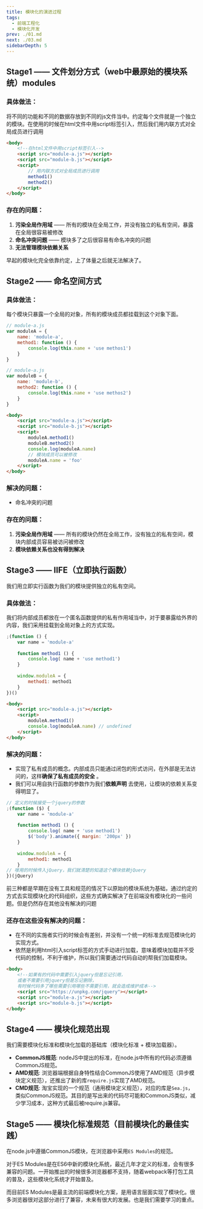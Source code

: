```yaml
---
title: 模块化的演进过程
tags: 
  - 前端工程化
  - 模块化开发
prev: ./01.md
next: ./03.md
sidebarDepth: 5
---
```

## Stage1 —— 文件划分方式（web中最原始的模块系统）modules
### **具体做法**：
将不同的功能和不同的数据存放到不同的js文件当中。约定每个文件就是一个独立的模块。在使用的时候在html文件中用script标签引入，然后我们用内联方式对全局成员进行调用

```html
<body>
    <!--在html文件中用script标签引入-->
    <script src="module-a.js"></script>
    <script src="module-b.js"></script>
    <script>
        // 用内联方式对全局成员进行调用
        method1()
        method2()
    </script>
</body>
```

### **存在的问题**：
1. **污染全局作用域** —— 所有的模块在全局工作，并没有独立的私有空间，暴露在全局很容易被修改
2. **命名冲突问题** —— 模块多了之后很容易有命名冲突的问题
3. **无法管理模块依赖关系**

早起的模块化完全依靠约定，上了体量之后就无法解决了。

## Stage2 —— 命名空间方式
### **具体做法**：
每个模块只暴露一个全局的对象，所有的模块成员都挂载到这个对象下面。

```js
// module-a.js
var moduleA = {
    name: 'module-a',
    method1: function () {
        console.log(this.name + 'use methos1')
    }
}

// module-a.js
var moduleB = {
    name: 'module-b',
    method2: function () {
        console.log(this.name + 'use methos2')
    }
}
```
```html
<body>
    <script src="module-a.js"></script>
    <script src="module-b.js"></script>
    <script>
        moduleA.method1()
        moduleB.method2()
        console.log(moduleA.name)
        // 模块成员可以被修改
        moduleA.name = 'foo'
    </script>
</body>
```

### **解决的问题**：
- 命名冲突的问题

### **存在的问题**：
1. **污染全局作用域** —— 所有的模块仍然在全局工作，没有独立的私有空间，模块内部成员容易被访问被修改
2. **模块依赖关系也没有得到解决**

## Stage3 —— IIFE（立即执行函数）
我们用立即实行函数为我们的模块提供独立的私有空间。

### **具体做法**：
我们将内部成员都放在一个匿名函数提供的私有作用域当中，对于要暴露给外界的内容，我们采用挂载到全局对象上的方式实现。

```js
;(function () {
    var name = 'module-a'
    
    function method1 () {
        console.log( name + 'use method1')
    }
    
    window.moduleA = {
        method1: method1
    }
})()
```
```html
<body>
    <script src="module-a.js"></script>
    <script>
        moduleA.method1()
        console.log(moduleA.name) // undefined
    </script>
</body>
```
### **解决的问题**：
- 实现了私有成员的概念。内部成员只能通过闭包的形式访问，在外部是无法访问的，这样**确保了私有成员的安全** 。
- 我们可以用自执行函数的参数作为我们**依赖声明** 去使用，让模块的依赖关系变得明显了。

```js
// 定义的时候接受一个jquery的参数
;(function ($) {
    var name = 'module-a'
    
    function method1 () {
        console.log( name + 'use method1')
        $('body').animate({ margin: '200px' })
    }
    
    window.moduleA = {
        method1: method1
    }
// 嗲用的时候传入jQuery，我们就清楚的知道这个模块依赖jQuery    
})(jQuery)
```

前三种都是早期在没有工具和规范的情况下以原始的模块系统为基础，通过约定的方式去实现模块化的代码组织，这些方式确实解决了在前端没有模块化的一些问题。但是仍然存在其他没有解决的问题
### **还存在这些没有解决的问题**：
- 在不同的实施者实行的时候会有差别，并没有一个统一的标准去规范模块化的实现方式。
- 依然是利用html引入script标签的方式手动进行加载，意味着模块加载并不受代码的控制，不利于维护，所以我们需要通过代码自动的帮我们加载模块。

```html
<body>
    <!--如果有的代码中需要引入jquery但是忘记引用，
    或者不需要引用jquery但是忘记删除，
    有时候代码多了哪些需要引用哪些不需要引用，就会造成维护成本-->
    <script src="https://unpkg.com/jquery"></script>
    <script src="module-a.js"></script>
    <script src="module-b.js"></script>
</body>
```

## Stage4 —— 模块化规范出现
我们需要模块化标准和模块化加载的基础库（模块化标准 + 模块加载器）。
- **CommonJS规范**: nodeJS中提出的标准，在node.js中所有的代码必须遵循CommonJS规范。
- **AMD规范**: 浏览器端根据自身特性结合CommonJS使用了AMD规范（异步模块定义规范），还推出了新的库`require.js`实现了AMD规范。
- **CMD规范**: 淘宝实现的一个规范（通用模块定义规范），对应的库是`Sea.js`，类似CommonJS规范。其目的是写出来的代码尽可能和CommonJS类似，减少学习成本，这种方式最后被require.js兼容。

## Stage5 —— 模块化标准规范（目前模块化的最佳实践）
在node.js中遵循CommonJS模块，在浏览器中采用`ES Modules`的规范。

对于ES Modules是在ES6中新的模块化系统，最近几年才定义的标准，会有很多兼容的问题。一开始推出的时候很多浏览器都不支持，随着webpack等打包工具的普及，这些模块化系统才开始普及。

而目前ES Modules是最主流的前端模块化方案，是用语言层面实现了模块化。很多浏览器很对这部分进行了兼容，未来有很大的发展。也是我们需要学习的重点。